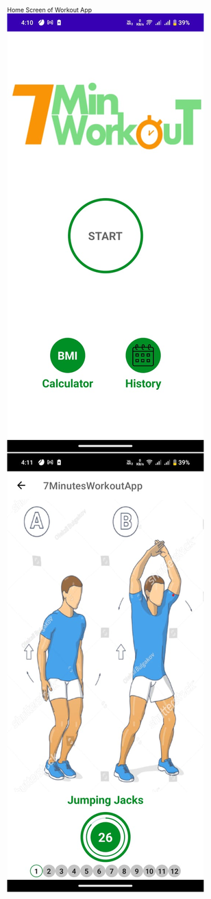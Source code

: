 Home Screen of Workout App
![image alt](https://github.com/haceron/WorkoutApp/blob/3505d070de69fcb5fb99e21244c297a42d74f614/workout1.jpg)
![image alt](https://github.com/haceron/WorkoutApp/blob/3505d070de69fcb5fb99e21244c297a42d74f614/workout2.jpg)
